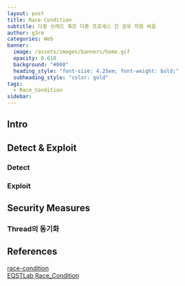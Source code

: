 ```yaml
---
layout: post
title: Race Condition
subtitle: 다중 쓰레드 혹은 다중 프로세스 간 공유 자원 싸움
author: g3rm
categories: Web
banner:
  image: /assets/images/banners/home.gif
  opacity: 0.618
  background: "#000"
  heading_style: "font-size: 4.25em; font-weight: bold;"
  subheading_style: "color: gold"
tags:
  - Race_Condition
sidebar:
---
```

## Intro


## Detect & Exploit 
### Detect

### Exploit


## Security Measures
### Thread의 동기화


## References
[race-condition](https://www.imperva.com/learn/application-security/race-condition/)   
[EQSTLab Race_Condition](https://github.com/EQSTLab/Race_Condition)   